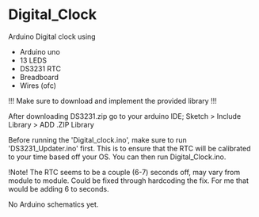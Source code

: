 # Digital_Clock
Arduino Digital clock using 
- Arduino uno
- 13 LEDS
- DS3231 RTC
- Breadboard
- Wires (ofc)

!!! Make sure to download and implement the provided library !!! 

After downloading DS3231.zip go to your arduino IDE; Sketch > Include Library > ADD .ZIP Library


Before running the 'Digital_clock.ino', make sure to run 'DS3231_Updater.ino' first. This is to ensure
  that the RTC will be calibrated to your time based off your OS. You can then run Digital_Clock.ino.


!Note!
The RTC seems to be a couple (6-7) seconds off, may vary from module to module. 
Could be fixed through hardcoding the fix. For me that would be adding 6 to seconds.

No Arduino schematics yet.

